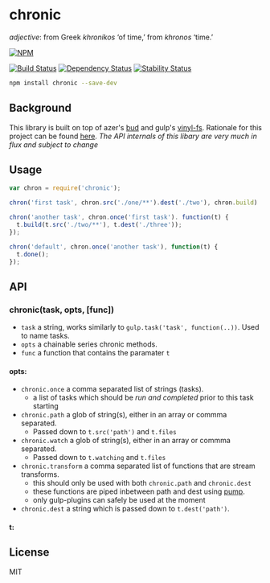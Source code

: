 # chronic 

*adjective*: from Greek *khronikos* ‘of time,’ from *khronos* ‘time.’

[![NPM](https://nodei.co/npm/chronic.png)](https://nodei.co/npm/chronic/)

[![Build Status](https://img.shields.io/travis/codingalchemy/chronic.svg?style=flat-square)](https://travis-ci.org/codingalchemy/chronic)
[![Dependency Status](https://img.shields.io/david/codingalchemy/chronic.svg?style=flat-square)](https://david-dm.org/codingalchemy/chronic)
[![Stability Status](https://img.shields.io/badge/stability-unstable-orange.svg?style=flat-square)](https://github.com/dominictarr/stability#experimental)

```bash
npm install chronic --save-dev
```

## Background

This library is built on top of azer's [bud](https://github.com/azer/bud) and gulp's [vinyl-fs](https://github.com/wearefractal/vinyl-fs). Rationale for this project can be found [here](https://github.com/codingalchemy/chronic/blob/master/RATIONALE.md).
*The API internals of this libary are very much in flux and subject to change*


## Usage

``` js
var chron = require('chronic');

chron('first task', chron.src('./one/**').dest('./two'), chron.build)

chron('another task', chron.once('first task'). function(t) {
  t.build(t.src('./two/**'), t.dest('./three'));
});

chron('default', chron.once('another task'), function(t) {
  t.done();
});


```

## API

### chronic(task, opts, [func])

- `task` a string, works similarly to `gulp.task('task', function(..))`. Used to name tasks. 
- `opts` a chainable series chronic methods. 
- `func` a function that contains the paramater `t`

#### opts:

- `chronic.once` a comma separated list of strings (tasks). 
  - a list of tasks which should be *run and completed* prior to this task starting
- `chronic.path` a glob of string(s), either in an array or commma separated. 
  - Passed down to `t.src('path')` and `t.files`
- `chronic.watch` a glob of string(s), either in an array or commma separated. 
  - Passed down to `t.watching` and `t.files`
- `chronic.transform` a comma separated list of functions that are stream transforms. 
  - this should only be used with both `chronic.path` and `chronic.dest`
  - these functions are piped inbetween path and dest using [pump](https://github.com/mafintosh/pump).
  - only gulp-plugins can safely be used at the moment 
- `chronic.dest` a string which is passed down to `t.dest('path')`.

#### t:



## License

MIT